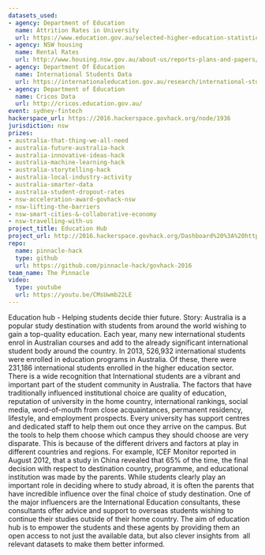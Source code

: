 ```yaml
---
datasets_used:
- agency: Department of Education
  name: Attrition Rates in University
  url: https://www.education.gov.au/selected-higher-education-statistics-2014-student-data
- agency: NSW housing
  name: Rental Rates
  url: http://www.housing.nsw.gov.au/about-us/reports-plans-and-papers/rent-and-sales-reports/back-issues/issue-111
- agency: Department Of Education
  name: International Students Data
  url: https://internationaleducation.gov.au/research/international-student-data/pages/default.aspx
- agency: Department of Education
  name: Cricos Data
  url: http://cricos.education.gov.au/
event: sydney-fintech
hackerspace_url: https://2016.hackerspace.govhack.org/node/1936
jurisdiction: nsw
prizes:
- australia-that-thing-we-all-need
- australia-future-australia-hack
- australia-innovative-ideas-hack
- australia-machine-learning-hack
- australia-storytelling-hack
- australia-local-industry-activity
- australia-smarter-data
- australia-student-dropout-rates
- nsw-acceleration-award-govhack-nsw
- nsw-lifting-the-barriers
- nsw-smart-cities-&-collaborative-economy
- nsw-travelling-with-us
project_title: Education Hub
project_url: http://2016.hackerspace.govhack.org/Dashboard%20%3A%20http%3A//13.73.192.97%3A8080%20and%20api%3A%20http%3A//13.73.192.97%3A5000/api/courses/372
repo:
  name: pinnacle-hack
  type: github
  url: https://github.com/pinnacle-hack/govhack-2016
team_name: The Pinnacle
video:
  type: youtube
  url: https://youtu.be/CMsUwmb22LE
---
```


Education hub - Helping students decide thier future.
Story:
Australia is a popular study destination with students from around the world wishing to gain a top-quality education. Each year, many new international students enrol in Australian courses and add to the already significant international student body around the country.
In 2013, 526,932 international students were enrolled in education programs in Australia. Of these, there were 231,186 international students enrolled in the higher education sector. 
There is a wide recognition that International students are a vibrant and important part of the student community in Australia. The factors that have traditionally influenced institutional choice are quality of education, reputation of university in the home country, international rankings, social media, word-of-mouth from close acquaintances, permanent residency, lifestyle, and employment prospects. Every university has support centres and dedicated staff to help them out once they arrive on the campus. But the tools to help them choose which campus they should choose are very disparate. This is because of the different drivers and factors at play in different countries and regions.
For example, ICEF Monitor reported in August 2012, that a study in China revealed that 65% of the time, the final decision with respect to destination country, programme, and educational institution was made by the parents. While students clearly play an important role in deciding where to study abroad, it is often the parents that have incredible influence over the final choice of study destination.
One of the major influencers are the International Education consultants, these consultants offer advice and support to overseas students wishing to continue their studies outside of their home country.
The aim of education hub is to empower the students and these agents by providing them an open access to not just the available data, but also clever insights from  all relevant datasets to make them better informed.
